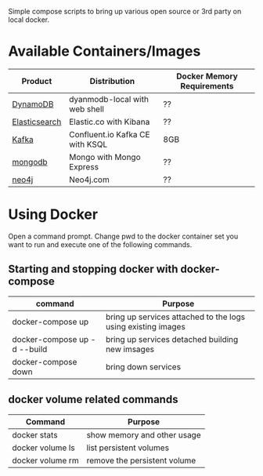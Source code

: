 Simple compose scripts to bring up various open source or 3rd party on local docker.

# Available Containers/Images
| Product       | Distribution                    | Docker Memory Requirements |
|---------------|---------------------------------|----------------------------|
| [DynamoDB](dynamodb/README.md)            | dyanmodb-local with web shell   | ??                         |
| [Elasticsearch](elasticsearch/README.md)  | Elastic.co with Kibana          | ??                         |
| [Kafka](kafka-confluent/README.md)        | Confluent.io Kafka CE with KSQL | 8GB                        |
| [mongodb](mongodb/README.md)              | Mongo with Mongo Express        | ??                         |
| [neo4j](neo4j/README.md)                  | Neo4j.com                       | ??                         |

# Using Docker
Open a command prompt.  Change pwd to the docker container set you want to run and execute one of the following commands.

## Starting and stopping docker with docker-compose
| command                       | Purpose                                                      |
|-------------------------------|--------------------------------------------------------------|
| docker-compose up             | bring up services attached to the logs using existing images |
| docker-compose up -d --build  | bring up services detached building new imsages              |
| docker-compose down           | bring down services                                          | 

## docker volume related commands
| Command                   | Purpose                      |
|---------------------------|------------------------------|
| docker stats              | show memory and other usage  |
| docker volume ls          | list persistent volumes      |
| docker volume rm <volume> | remove the persistent volume |
